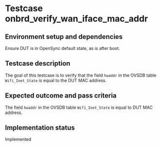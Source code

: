 # Testcase onbrd_verify_wan_iface_mac_addr

## Environment setup and dependencies

Ensure DUT is in OpenSync default state, as is after boot.

## Testcase description

The goal of this testcase is to verify that the field `hwaddr` in the OVSDB table `Wifi_Inet_State` is equal to the DUT
MAC address.

## Expected outcome and pass criteria

The field `hwaddr` in the OVSDB table `Wifi_Inet_State` is equal to DUT MAC address.

## Implementation status

Implemented
